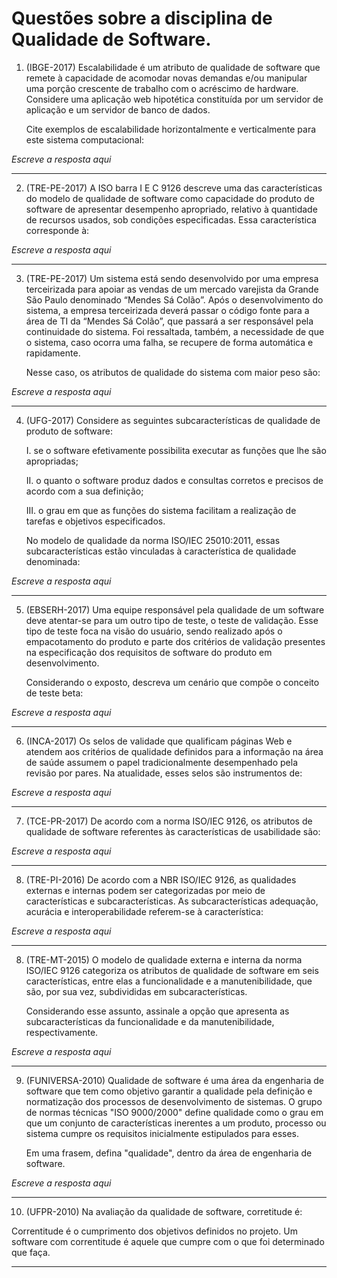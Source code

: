 # Questões sobre a disciplina de Qualidade de Software.

1. (IBGE-2017) Escalabilidade é um atributo de qualidade de software que remete à capacidade de acomodar novas demandas e/ou 
manipular uma porção crescente de trabalho com o acréscimo de hardware. 
Considere uma aplicação web hipotética constituída por um servidor de aplicação e um servidor de banco de dados.

    Cite exemplos de escalabilidade horizontalmente e verticalmente para este sistema computacional:

_Escreve a resposta aqui_

---

2. (TRE-PE-2017) A ISO barra I E C 9126 descreve uma das características do modelo de qualidade de software como capacidade do 
produto de software de apresentar desempenho apropriado, relativo à quantidade de recursos usados, sob condições especificadas. 
Essa característica corresponde à:

_Escreve a resposta aqui_

---

3. (TRE-PE-2017) Um sistema está sendo desenvolvido por uma empresa terceirizada para apoiar as vendas de um mercado varejista 
da Grande São Paulo denominado “Mendes Sá Colão”. Após o desenvolvimento do sistema, a empresa terceirizada deverá passar o 
código fonte para a área de TI da “Mendes Sá Colão”, que passará a ser responsável pela continuidade do sistema. 
Foi ressaltada, também, a necessidade de que o sistema, caso ocorra uma falha, se recupere de forma automática e rapidamente.
    
    Nesse caso, os atributos de qualidade do sistema com maior peso são: 

_Escreve a resposta aqui_

---

4. (UFG-2017) Considere as seguintes subcaracterísticas de qualidade de produto de software:

    I. se o software efetivamente possibilita executar as funções que lhe são apropriadas;
    
    II. o quanto o software produz dados e consultas corretos e precisos de acordo com a sua definição;
    
    III. o grau em que as funções do sistema facilitam a realização de tarefas e objetivos especificados.
    
    No modelo de qualidade da norma ISO/IEC 25010:2011, essas subcaracterísticas estão vinculadas à característica de
    qualidade denominada:

_Escreve a resposta aqui_

---

5. (EBSERH-2017) Uma equipe responsável pela qualidade de um software deve atentar-se para um outro tipo de teste, 
o teste de validação. Esse tipo de teste foca na visão do usuário, sendo realizado após o empacotamento do produto e parte 
dos critérios de validação presentes na especificação dos requisitos de software do produto em desenvolvimento. 

    Considerando o exposto, descreva um cenário que compõe o conceito de teste beta:

_Escreve a resposta aqui_

---

6. (INCA-2017) Os selos de validade que qualificam páginas Web e atendem aos critérios de qualidade definidos para a informação 
na área de saúde assumem o papel tradicionalmente desempenhado pela revisão por pares. Na atualidade, esses selos são 
instrumentos de:

_Escreve a resposta aqui_

---

7. (TCE-PR-2017) De acordo com a norma ISO/IEC 9126, os atributos de qualidade de software referentes às características 
de usabilidade são:

_Escreve a resposta aqui_

---

8. (TRE-PI-2016) De acordo com a NBR ISO/IEC 9126, as qualidades externas e internas podem ser categorizadas por meio
 de características e subcaracterísticas. As subcaracterísticas adequação, acurácia e interoperabilidade referem-se à característica:

_Escreve a resposta aqui_

---

8. (TRE-MT-2015) O modelo de qualidade externa e interna da norma ISO/IEC 9126 categoriza os atributos de qualidade
de software em seis características, entre elas a funcionalidade e a manutenibilidade, que são, por sua vez, 
subdivididas em subcaracterísticas. 

    Considerando esse assunto, assinale a opção que apresenta as subcaracterísticas da funcionalidade e da manutenibilidade, 
    respectivamente.

_Escreve a resposta aqui_

---

9. (FUNIVERSA-2010) Qualidade de software é uma área da engenharia de software que tem como objetivo garantir a
qualidade pela definição e normatização dos processos de desenvolvimento de sistemas. O grupo de normas
técnicas "ISO 9000/2000" define qualidade como o grau em que um conjunto de características inerentes a um 
produto, processo ou sistema cumpre os requisitos inicialmente estipulados para esses. 

    Em uma frasem, defina "qualidade", dentro da área de engenharia de software.

_Escreve a resposta aqui_

---

10. (UFPR-2010) Na avaliação da qualidade de software, corretitude é:

Correntitude é o cumprimento dos objetivos definidos no projeto. Um software com correntitude é aquele que cumpre com o que foi determinado que faça.

---

